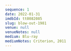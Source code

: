 ```yaml
---
sequence: 1
date: 2022-01-31
imdbId: tt0082085
slug: blow-out-1981
venue: null
venueNotes: null
medium: Blu-ray
mediumNotes: Criterion, 2011
---
```


